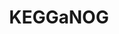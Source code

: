 ---
title: "KEGGaNOG"
excerpt: "<b>About:</b> Tool for generating KEGG heatmaps from eggNOG-mapper annotations<br/><b>Status:</b> Released<br/>![Pepy Total Downloads](https://img.shields.io/pepy/dt/kegganog?style=flat&logoColor=white&label=Downloads&color=blue) ![PyPI - Version](https://img.shields.io/pypi/v/kegganog?color=green) ![GitHub Repo stars](https://img.shields.io/github/stars/iliapopov17/kegganog)<br/><img src='/images/tools/kegganog.png' width='500px'>"
collection: tools
external_url: https://github.com/iliapopov17/KEGGaNOG
---